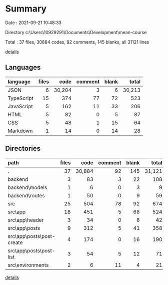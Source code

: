 # Summary

Date : 2021-09-21 10:48:33

Directory c:\Users\10929291\Documents\Development\mean-course

Total : 37 files,  30884 codes, 92 comments, 145 blanks, all 31121 lines

[details](details.md)

## Languages
| language | files | code | comment | blank | total |
| :--- | ---: | ---: | ---: | ---: | ---: |
| JSON | 6 | 30,204 | 3 | 6 | 30,213 |
| TypeScript | 15 | 374 | 77 | 72 | 523 |
| JavaScript | 5 | 162 | 11 | 33 | 206 |
| HTML | 5 | 82 | 0 | 5 | 87 |
| CSS | 5 | 48 | 1 | 15 | 64 |
| Markdown | 1 | 14 | 0 | 14 | 28 |

## Directories
| path | files | code | comment | blank | total |
| :--- | ---: | ---: | ---: | ---: | ---: |
| . | 37 | 30,884 | 92 | 145 | 31,121 |
| backend | 3 | 83 | 3 | 22 | 108 |
| backend\models | 1 | 6 | 0 | 3 | 9 |
| backend\routes | 1 | 50 | 0 | 9 | 59 |
| src | 25 | 504 | 78 | 92 | 674 |
| src\app | 18 | 451 | 5 | 68 | 524 |
| src\app\header | 3 | 34 | 0 | 8 | 42 |
| src\app\posts | 9 | 312 | 5 | 41 | 358 |
| src\app\posts\post-create | 4 | 174 | 0 | 16 | 190 |
| src\app\posts\post-list | 3 | 54 | 5 | 12 | 71 |
| src\environments | 2 | 6 | 11 | 4 | 21 |

[details](details.md)